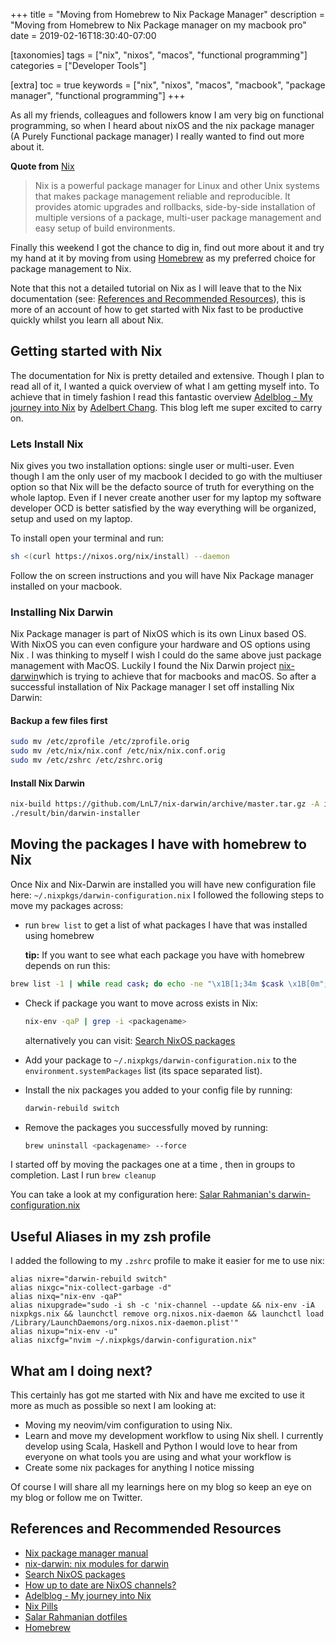 +++
title = "Moving from Homebrew to Nix Package Manager"
description = "Moving from Homebrew to Nix Package manager on my macbook pro"
date = 2019-02-16T18:30:40-07:00

[taxonomies]
tags = ["nix", "nixos", "macos", "functional programming"]
categories = ["Developer Tools"]

[extra]
toc = true
keywords = ["nix", "nixos", "macos", "macbook", "package manager", "functional programming"]
+++

As all my friends, colleagues and followers know I am very big on functional programming, so when I heard about nixOS and the nix package manager (A Purely Functional package manager) I really wanted to find out more about it.

**Quote from** [Nix](https://nixos.org/nix/)

> Nix is a powerful package manager for Linux and other Unix systems that makes package management reliable and reproducible. It provides atomic upgrades and rollbacks, side-by-side installation of multiple versions of a package, multi-user package management and easy setup of build environments.

Finally this weekend I got the chance to dig in, find  out more about it and try my hand at it by moving from using [Homebrew](https://brew.sh/) as my preferred choice for package management to Nix.

Note that this not a detailed tutorial on Nix as I will leave that to the Nix documentation (see: [References and Recommended Resources](https://www.softinio.com/post/moving-from-homebrew-to-nix-package-manager/#references-and-recommended-resources)), this is more of an account of how to get started with Nix fast  to be productive quickly whilst you learn all about Nix. 

## Getting started with Nix
The documentation for Nix is pretty detailed and extensive. Though I plan to read all of it, I wanted a quick overview of what I am getting myself into. To achieve that in timely fashion I read this fantastic overview [Adelblog - My journey into Nix](https://adelbertc.github.io/posts/2017-04-03-nix-journey.html) by  [Adelbert Chang](https://twitter.com/adelbertchang).  This blog left me super excited to carry on.

### Lets Install Nix
Nix gives you two installation  options: single user or multi-user.  Even though I am the only user of  my  macbook I decided to go with the multiuser option so that Nix will be the defacto source of truth for everything on the whole laptop. Even if I never create another user for my laptop my software developer OCD is better satisfied by the way everything will be organized, setup and used on my laptop. 

To install open your terminal  and run:

```bash
sh <(curl https://nixos.org/nix/install) --daemon
```
Follow the on screen instructions and you will have Nix Package manager installed on your  macbook.
### Installing Nix Darwin
Nix Package manager is part of NixOS which is its own Linux based OS. With NixOS you can even configure your hardware and OS options using Nix . I was thinking to myself I wish I could do the same above just package management with MacOS. Luckily I found the Nix Darwin project  [nix-darwin](https://github.com/LnL7/nix-darwin)which is trying to achieve that for macbooks and macOS. So after a successful installation of Nix Package manager I set off installing Nix Darwin:
#### Backup a few files first

```bash
sudo mv /etc/zprofile /etc/zprofile.orig
sudo mv /etc/nix/nix.conf /etc/nix/nix.conf.orig
sudo mv /etc/zshrc /etc/zshrc.orig
```
#### Install Nix Darwin

```bash
nix-build https://github.com/LnL7/nix-darwin/archive/master.tar.gz -A installer
./result/bin/darwin-installer
```

## Moving the packages I have with homebrew to Nix
Once Nix and Nix-Darwin are installed you will have new configuration file here: `~/.nixpkgs/darwin-configuration.nix` 
I followed the following steps to move my packages across:

- run `brew list` to get a list of what  packages I have that was installed using homebrew

    **tip:** If you want to see what each package  you have with homebrew depends on run this: 
```bash
brew list -1 | while read cask; do echo -ne "\x1B[1;34m $cask \x1B[0m"; brew uses $cask --installed | awk '{printf(" %s ", $0)}'; echo ""; done
```
- Check if package you want to move across exists in Nix:

    ```bash
    nix-env -qaP | grep -i <packagename>
    ```
    alternatively you can visit: [Search NixOS packages](https://nixos.org/nixos/packages.html#)

- Add your package to `~/.nixpkgs/darwin-configuration.nix` to the `environment.systemPackages` list (its space separated list).
- Install the nix packages you added to your config file by running:

    ```bash
    darwin-rebuild switch
    ```

- Remove the packages you successfully moved by running:

    ```bash
    brew uninstall <packagename> --force
    ```

I started off by moving the packages one at a time , then in groups to completion. Last I run `brew cleanup`

You can take a look at my configuration here: [Salar Rahmanian's darwin-configuration.nix](https://github.com/softinio/dotfiles/blob/master/nix/darwin-configuration.nix)

## Useful Aliases in my zsh profile

I added the following to my `.zshrc` profile to make it easier for me to use
nix:

```
alias nixre="darwin-rebuild switch"
alias nixgc="nix-collect-garbage -d"
alias nixq="nix-env -qaP"
alias nixupgrade="sudo -i sh -c 'nix-channel --update && nix-env -iA nixpkgs.nix && launchctl remove org.nixos.nix-daemon && launchctl load /Library/LaunchDaemons/org.nixos.nix-daemon.plist'"
alias nixup="nix-env -u"
alias nixcfg="nvim ~/.nixpkgs/darwin-configuration.nix"
```

## What am I doing next?
This certainly has got me started with Nix and have me excited to use it more as much as possible so next I am looking at:

- Moving my neovim/vim configuration to using Nix.
- Learn and move my development workflow to using Nix shell. I currently develop using Scala, Haskell and Python I would love to hear from everyone on what tools you are using and what your workflow is
- Create some nix packages for anything I notice missing

Of course I will share all my learnings here on my blog so keep an eye on my blog or follow me on Twitter.

## References and Recommended Resources
- [Nix package manager manual](https://nixos.org/nix/manual/)
- [nix-darwin: nix modules for darwin](https://github.com/LnL7/nix-darwin)
- [Search NixOS packages](https://nixos.org/nixos/packages.html#)
- [How up to date are NixOS channels?](https://howoldis.herokuapp.com/)
- [Adelblog - My journey into Nix](https://adelbertc.github.io/posts/2017-04-03-nix-journey.html)
- [Nix Pills](https://nixos.org/nixos/nix-pills/)
- [Salar Rahmanian dotfiles](https://github.com/softinio/dotfiles)
- [Homebrew](https://brew.sh/)
